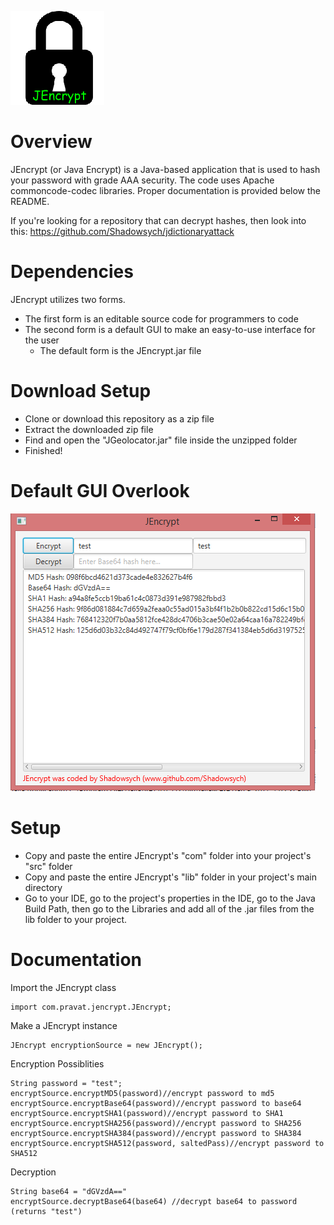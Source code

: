 ![Alt text](/rsrc/icon.png)
# Overview
JEncrypt (or Java Encrypt) is a Java-based application that is used to hash your password with grade AAA security.
The code uses Apache commoncode-codec libraries.
Proper documentation is provided below the README.

If you're looking for a repository that can decrypt hashes, then look into this:
https://github.com/Shadowsych/jdictionaryattack

# Dependencies
JEncrypt utilizes two forms.
- The first form is an editable source code for programmers to code
- The second form is a default GUI to make an easy-to-use interface for the user
	- The default form is the JEncrypt.jar file
	
# Download Setup
- Clone or download this repository as a zip file
- Extract the downloaded zip file
- Find and open the "JGeolocator.jar" file inside the unzipped folder
- Finished!

# Default GUI Overlook
![Alt text](/rsrc/gui.PNG)

# Setup
- Copy and paste the entire JEncrypt's "com" folder into your project's "src" folder
- Copy and paste the entire JEncrypt's "lib" folder in your project's main directory
- Go to your IDE, go to the project's properties in the IDE, go to the Java Build Path, then go to the Libraries and add
  all of the .jar files from the lib folder to your project.

# Documentation
Import the JEncrypt class
```
import com.pravat.jencrypt.JEncrypt;
```
Make a JEncrypt instance
```
JEncrypt encryptionSource = new JEncrypt();
```
Encryption Possiblities
```
String password = "test";
encryptSource.encryptMD5(password)//encrypt password to md5
encryptSource.encryptBase64(password)//encrypt password to base64
encryptSource.encryptSHA1(password)//encrypt password to SHA1
encryptSource.encryptSHA256(password)//encrypt password to SHA256
encryptSource.encryptSHA384(password)//encrypt password to SHA384
encryptSource.encryptSHA512(password, saltedPass)//encrypt password to SHA512
```
Decryption
```
String base64 = "dGVzdA=="
encryptSource.decryptBase64(base64) //decrypt base64 to password (returns "test")
```
